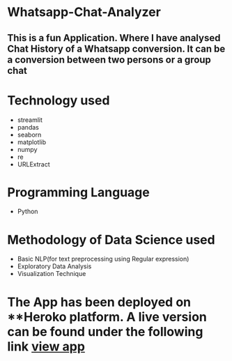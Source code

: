# Whatsapp-Chat-Analyzer
## This is a fun Application. Where I have analysed Chat History of a Whatsapp conversion. It can be a conversion between two persons or a group chat
# Technology used </br>
   * streamlit
   * pandas
   * seaborn
   * matplotlib
   * numpy
   * re
   * URLExtract
  
# Programming Language
   * Python
# Methodology of Data Science used  
   * Basic NLP(for text preprocessing using Regular expression)
   * Exploratory Data Analysis
   * Visualization Technique
  

# The App has been deployed on **Heroko platform. A live version can be found under the following link [view app](https://wca-rana-e4512fa06463.herokuapp.com/)
   
  
  
